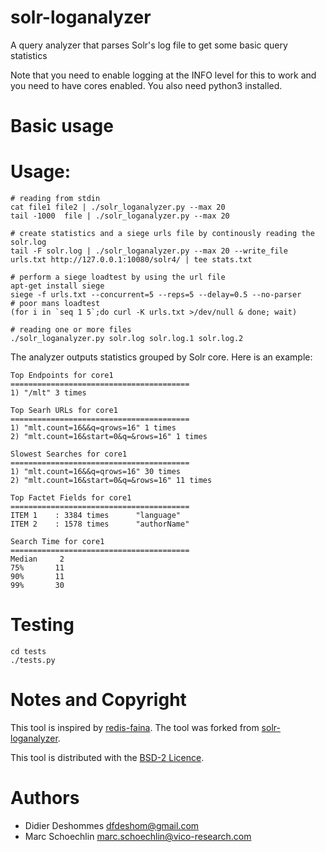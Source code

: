 solr-loganalyzer
=================

A query analyzer that parses Solr's log file to get some basic query statistics 

Note that you need to enable logging at the INFO level for this to
work and you need to have cores enabled. You also need python3 installed.

Basic usage
===========

# Usage:
```
# reading from stdin
cat file1 file2 | ./solr_loganalyzer.py --max 20
tail -1000  file | ./solr_loganalyzer.py --max 20

# create statistics and a siege urls file by continously reading the solr.log 
tail -F solr.log | ./solr_loganalyzer.py --max 20 --write_file urls.txt http://127.0.0.1:10080/solr4/ | tee stats.txt

# perform a siege loadtest by using the url file
apt-get install siege
siege -f urls.txt --concurrent=5 --reps=5 --delay=0.5 --no-parser
# poor mans loadtest
(for i in `seq 1 5`;do curl -K urls.txt >/dev/null & done; wait)

# reading one or more files
./solr_loganalyzer.py solr.log solr.log.1 solr.log.2
```

The analyzer outputs statistics grouped by Solr core. Here is an example:

```
Top Endpoints for core1
========================================
1) "/mlt" 3 times
   
Top Searh URLs for core1
========================================
1) "mlt.count=16&&q=qrows=16" 1 times
2) "mlt.count=16&start=0&q=&rows=16" 1 times
   
Slowest Searches for core1
========================================
1) "mlt.count=16&&q=qrows=16" 30 times
2) "mlt.count=16&start=0&q=&rows=16" 11 times
   
Top Factet Fields for core1
========================================
ITEM 1    : 3384 times      "language"
ITEM 2    : 1578 times      "authorName"
   
Search Time for core1
========================================
Median     2
75%       11
90%       11
99%       30
```

# Testing

```
cd tests
./tests.py
```

Notes and Copyright
===================

This tool is inspired by [redis-faina](https://github.com/Instagram/redis-faina).
The tool was forked from [solr-loganalyzer](https://github.com/dfdesho/solr-loganalyzer).

This tool is distributed with the [BSD-2 Licence](LICENCE).

Authors
=======

* Didier Deshommes <dfdeshom@gmail.com>
* Marc Schoechlin <marc.schoechlin@vico-research.com>

